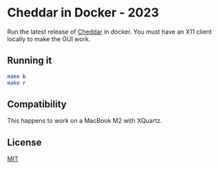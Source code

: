 # Cheddar in Docker - 2023

Run the latest release of [Cheddar](http://beru.univ-brest.fr/cheddar/) in docker. You must have an X11 client locally to make the GUI work.

## Running it

```bash
make b
make r
```

## Compatibility

This happens to work on a MacBook M2 with XQuartz.

## License

[MIT](https://choosealicense.com/licenses/mit/)
